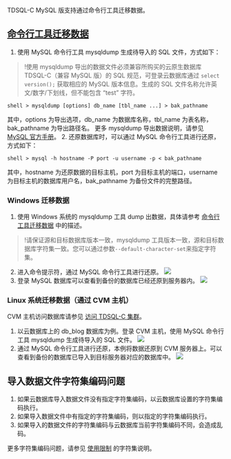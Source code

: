 
TDSQL-C MySQL 版支持通过命令行工具迁移数据。

## [命令行工具迁移数据](id:AA)
1. 使用 MySQL 命令行工具 mysqldump 生成待导入的 SQL 文件，方式如下：
>!使用 mysqldump 导出的数据文件必须兼容所购买的云原生数据库 TDSQL-C（兼容 MySQL 版）的 SQL 规范，可登录云数据库通过 `select version();` 获取相应的 MySQL 版本信息。生成的 SQL 文件名称允许英文/数字/下划线，但不能包含 “test” 字符。
> 
```
shell > mysqldump [options] db_name [tbl_name ...] > bak_pathname
```
其中，options 为导出选项，db_name 为数据库名称，tbl_name 为表名称，bak_pathname 为导出路径名。
更多 mysqldump 导出数据说明，请参见 [MySQL 官方手册](https://dev.mysql.com/doc/refman/5.6/en/mysqldump.html)。
2. 还原数据库时，可以通过 MySQL 命令行工具进行还原，方式如下：
```
shell > mysql -h hostname -P port -u username -p < bak_pathname
```
其中，hostname 为还原数据的目标主机，port 为目标主机的端口，username 为目标主机的数据库用户名，bak_pathname 为备份文件的完整路径。

### Windows 迁移数据
1. 使用 Windows 系统的 mysqldump 工具 dump 出数据，具体请参考 [命令行工具迁移数据](#AA) 中的描述。
>!请保证源和目标数据库版本一致，mysqldump 工具版本一致，源和目标数据库字符集一致。您可以通过参数```--default-character-set```来指定字符集。
2. 进入命令提示符，通过 MySQL 命令行工具进行还原。
![](https://main.qcloudimg.com/raw/0d9caa9bbccfa840a88222fe31af980e.png)
3. 登录 MySQL 数据库可以查看到备份的数据库已经还原到服务器内。
![](https://main.qcloudimg.com/raw/ac73c7b6cd2dd6682dffce3cb696a3dd.png)

### Linux 系统迁移数据（通过 CVM 主机）
CVM 主机访问数据库请参见 [访问 TDSQL-C 集群](https://cloud.tencent.com/document/product/1003/37907)。

1. 以云数据库上的 db_blog 数据库为例。登录 CVM 主机，使用 MySQL 命令行工具 mysqldump 生成待导入的 SQL 文件。
![](https://main.qcloudimg.com/raw/8ad9eae7ce6d428fc6887a83c37f9bfc.png)
2. 通过 MySQL 命令行工具进行还原，本例将数据还原到 CVM 服务器上。可以查看到备份的数据库已导入到目标服务器对应的数据库中。
![](https://main.qcloudimg.com/raw/8f06ab4159acb61fe7143a959647f02e.png)

## 导入数据文件字符集编码问题
1. 如果云数据库导入数据文件没有指定字符集编码，以云数据库设置的字符集编码执行。
2. 如果导入数据文件中有指定的字符集编码，则以指定的字符集编码执行。
3. 如果导入的数据文件的字符集编码与云数据库当前字符集编码不同，会造成乱码。

更多字符集编码问题，请参见 <a href="https://cloud.tencent.com/document/product/236/7259#.E5.AD.97.E7.AC.A6.E9.9B.86.E8.AF.B4.E6.98.8E" target="_blank">使用限制</a> 的字符集说明。
